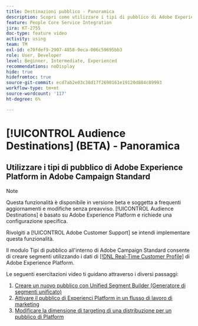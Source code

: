 ```yaml
---
title: Destinazioni pubblico - Panoramica
description: Scopri come utilizzare i tipi di pubblico di Adobe Experience Platform in Adobe Campaign Standard
feature: People Core Service Integration
jira: KT-2755
doc-type: feature video
activity: using
team: TM
exl-id: e70fdef9-2907-4858-9eca-006c59695bb3
role: User, Developer
level: Beginner, Intermediate, Experienced
recommendations: noDisplay
hide: true
hidefromtoc: true
source-git-commit: ecd7ab2e03c38d17f2690161e19120d884c89993
workflow-type: tm+mt
source-wordcount: '117'
ht-degree: 6%

---
```


# [!UICONTROL Audience Destinations] (BETA) - Panoramica

## Utilizzare i tipi di pubblico di Adobe Experience Platform in Adobe Campaign Standard

>[!NOTE]
>
>Questa funzionalità è disponibile in versione beta e soggetta a frequenti aggiornamenti e modifiche senza preavviso. [!UICONTROL Audience Destinations] è basato su Adobe Experience Platform e richiede una configurazione specifica.
>
>Rivolgiti a [!UICONTROL Adobe Customer Support] se intendi implementare questa funzionalità.
>

Il modulo Tipi di pubblico all&#39;interno di Adobe Campaign Standard consente di creare segmenti utilizzando i dati di [[!DNL Real-Time Customer Profile]](https://experienceleague.adobe.com/docs/platform-learn/tutorials/profiles/understanding-the-real-time-customer-profile.html?lang=en) di Adobe Experience Platform.

Le seguenti esercitazioni video ti guidano attraverso i diversi passaggi:

1. [Creare un nuovo pubblico con Unified Segment Builder (Generatore di segmenti unificato)](/help/profiles-and-audiences/audience-destinations/creating-audiences-using-segment-builder.md)
2. [Attivare il pubblico di Experienci Platform in un flusso di lavoro di marketing](/help/profiles-and-audiences/audience-destinations/activating-aep-audiences.md)
3. [Modificare la dimensione di targeting di una distribuzione per un pubblico di Platform](/help/profiles-and-audiences/audience-destinations/changing-targeting-dimension.md)
